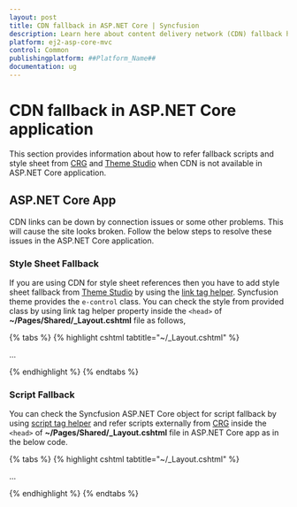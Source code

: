 ```yaml
---
layout: post
title: CDN fallback in ASP.NET Core | Syncfusion
description: Learn here about content delivery network (CDN) fallback handling in ASP.NET Core app.
platform: ej2-asp-core-mvc
control: Common
publishingplatform: ##Platform_Name##
documentation: ug
---
```


# CDN fallback in ASP.NET Core application

This section provides information about how to refer fallback scripts and style sheet from [CRG](./custom-resource-generator) and [Theme Studio](../../appearance/theme-studio) when CDN is not available in ASP.NET Core application.

## ASP.NET Core App

CDN links can be down by connection issues or some other problems. This will cause the site looks broken. Follow the below steps to resolve these issues in the ASP.NET Core application. 

### Style Sheet Fallback

If you are using CDN for style sheet references then you have to add style sheet fallback from [Theme Studio](../../appearance/theme-studio) by using the [link tag helper](https://docs.microsoft.com/en-us/aspnet/core/mvc/views/tag-helpers/built-in/link-tag-helper). Syncfusion theme provides the `e-control` class. You can check the style from provided class by using link tag helper property inside the `<head>` of **~/Pages/Shared/_Layout.cshtml** file as follows,

{% tabs %}
{% highlight cshtml tabtitle="~/_Layout.cshtml" %}

<head>
    ...
    <link rel="stylesheet" href="https://cdn.syncfusion.com/ej2/{{ site.ej2version }}/bootstrap5.css"
    asp-fallback-href="~/styles/bootstrap5.css"
    asp-fallback-test-class="e-control"
    asp-fallback-test-property="font-size"
    asp-fallback-test-value="12px" />
</head>

{% endhighlight %}
{% endtabs %}

### Script Fallback

You can check the Syncfusion ASP.NET Core object for script fallback by using [script tag helper](https://docs.microsoft.com/en-us/aspnet/core/mvc/views/tag-helpers/built-in/script-tag-helper?view=aspnetcore-6.0) and refer scripts externally from [CRG](./custom-resource-generator) inside the `<head>` of **~/Pages/Shared/_Layout.cshtml** file in ASP.NET Core app as in the below code.

{% tabs %}
{% highlight cshtml tabtitle="~/_Layout.cshtml" %}

<head>
    ...
    <script src="https://cdn.syncfusion.com/ej2/{{ site.ej2version }}/dist/ej2.min.js"
    asp-fallback-src="~/scripts/ej2.min.js" asp-fallback-test="window.ejs"></script>
</head>

{% endhighlight %}
{% endtabs %}
